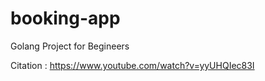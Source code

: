 # booking-app

Golang Project for Begineers 

Citation : https://www.youtube.com/watch?v=yyUHQIec83I
